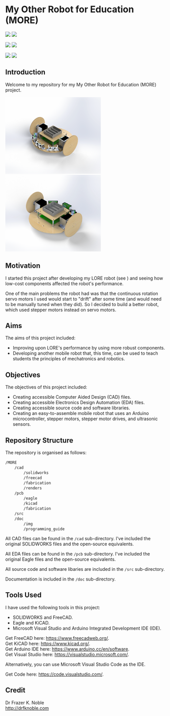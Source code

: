 # My Other Robot for Education (MORE)

![](https://img.shields.io/badge/CAD-SOLIDWORKS-red)
![](https://img.shields.io/badge/CAD-FreeCAD-red)

![](https://img.shields.io/badge/EDA-EAGLE-yellow)
![](https://img.shields.io/badge/CAD-KiCad-yellow)

![](https://img.shields.io/badge/IDE-VSCode-blue)
![](https://img.shields.io/badge/IDE-Arduino-green)

## Introduction

Welcome to my repository for my My Other Robot for Education (MORE) project.

<div>
    <img src="./cad/renders/front.png" style="height:240px;">
    <img src="./cad/renders/back.png" style="height:240px;">
</div>

## Motivation

I started this project after developing my LORE robot (see [](http://github.com/DrFKNoble/lore)) and seeing how low-cost components affected the robot's performance.

One of the main problems the robot had was that the continuous rotation servo motors I used would start to "drift" after some time (and would need to be manually tuned when they did). So I decided to build a better robot, which used stepper motors instead on servo motors.

## Aims

The aims of this project included:
- Improving upon LORE's performance by using more robust components.
- Developing another mobile robot that, this time, can be used to teach students the principles of mechatronics and robotics.

## Objectives

The objectives of this project included:
- Creating accessible Computer Aided Design (CAD) files.
- Creating accessible Electronics Design Automation (EDA) files.
- Creating accessible source code and software libraries.
- Creating an easy-to-assemble mobile robot that uses an Arduino microcontroller, stepper motors, stepper motor drives, and ultrasonic sensors.

## Repository Structure

The repository is organised as follows:

```console
/MORE      
    /cad                          
        /solidworks                    
        /freecad
        /fabrication
        /renders                     
    /pcb
        /eagle
        /kicad
        /fabrication
    /src
    /doc                      
        /img
        /programming_guide
```

All CAD files can be found in the `/cad` sub-directory. I've included the original SOLIDWORKS files and the open-source equivalents.

All EDA files can be found in the `/pcb` sub-directory. I've included the original Eagle files and the open-source equivalents.

All source code and software libaries are included in the `/src` sub-directory.

Documentation is included in the `/doc` sub-directory.

## Tools Used

I have used the following tools in this project:
- SOLIDWORKS and FreeCAD.
- Eagle and KiCAD.
- Microsoft Visual Studio and Arduino Integrated Development IDE (IDE).

Get FreeCAD here: https://www.freecadweb.org/.  
Get KiCAD here: https://www.kicad.org/.  
Get Arduino IDE here: https://www.arduino.cc/en/software.  
Get Visual Studio here: https://visualstudio.microsoft.com/.  

Alternatively, you can use Microsoft Visual Studio Code as the IDE.

Get Code here: https://code.visualstudio.com/.

## Credit

Dr Frazer K. Noble  
http://drfknoble.com